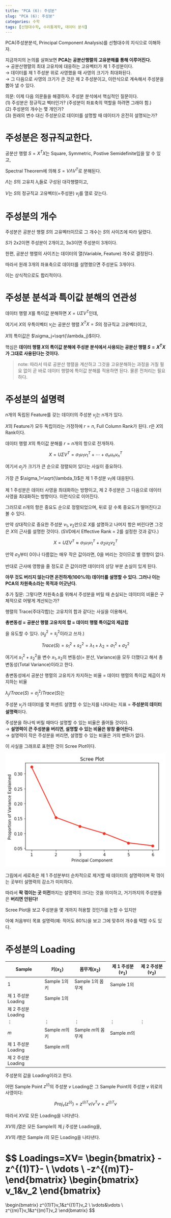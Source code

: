 ```yaml
---
title: "PCA (6): 주성분"
slug: "PCA (6): 주성분"
categories: 수학
tags: [선형대수학, 수리통계학, 데이터 분석]
---
```


PCA(주성분분석, Principal Component Analysis)를 선형대수의 지식으로 이해하자.

지금까지의 논의를 살펴보면 **PCA는 공분산행렬의 고유분해를 통해 이루어진다.**
<br>→ 공분산행렬의 최대 고유치에 대응하는 고유벡터가 제 1 주성분이다.
<br>→ 데이터를 제 1 주성분 위로 사영했을 때 사영의 크기가 최대화된다.
<br>→ 그 다음으로 사영의 크기가 큰 것은 제 2 주성분이고, 이런식으로 계속해서 주성분을 뽑아 낼 수  있다.

의문: 이제 다음 의문들을 해결하자. 주성분 분석에서 핵심적인 질문이다.
<br>(1) 주성분은 정규직교 벡터인가? (주성분이 좌표축의 역할을 하려면 그래야 함.)
<br>(2) 주성분의 개수는 몇 개인가?
<br>(3) 원래의 변수 대신 주성분으로 데이터를 설명할 때 데이터가 온전히 설명되는가?

# 주성분은 정규직교한다.

공분산 행렬 $S=X^TX$는 Square, Symmetric, Postive Semidefinite임을 알 수 있고,

Spectral Theorem에 의해 $S=V\Lambda V^T$로 분해된다.

$\Lambda$는 $S$의 고유치 $\lambda_i$들로 구성된 대각행렬이고,

$V$는 $S$의 정규직교 고유벡터(=주성분) $v_j$를 열로 갖는다.

# 주성분의 개수

주성분은 공분산 행렬 $S$의 고유벡터이므로 그 개수는 $S$의 사이즈에 따라 달렸다.

$S$가 2x2이면 주성분이 2개이고, 3x3이면 주성분이 3개이다.

한편, 공분산 행렬의 사이즈는 데이터의 열(Variable, Feature) 개수로 결정된다.

따라서 원래 3개의 좌표축으로 데이터를 설명했으면 주성분도 3개이다. 

이는 상식적으로도 합리적이다.

# 주성분 분석과 특이값 분해의 연관성

데이터 행렬 $X$를 특이값 분해하면 $X=U\Sigma V^T$인데,

여기서 $X$의 우특이벡터 $v_j$는 공분산 행렬 $X^TX=S$의 정규직교 고유벡터이고,

$X$의 특이값은 $\sigma_j=\sqrt{\lambda_j}$이다.

핵심은 **데이터 행렬 $X$의 특이값 분해에 주성분 분석에서 사용되는 공분산 행렬 $S=X^TX$가 그대로 사용된다는 것이다.**

> note: 따라서 따로 공분산 행렬을 계산하고 그것을 고유분해하는 과정을 거칠 필요 없이 곧 바로 데이터 행렬에 특이값 분해를 적용하면 된다. 물론 전처리는 필요하다.
> 

# 주성분의 설명력

$n$개의 독립된 Feature를 갖는 데이터의 주성분 $v_j$는 $n$개가 있다.

$X$의 Feature가 모두 독립이라는 가정하에 $r=n$, Full Column Rank가 된다. $r$은 $X$의 Rank이다.

데이터 행렬 $X$의 특이값 분해를 $r=n$개의 항으로 전개하자. 

$$
X=U\Sigma V^T=\sigma_1u_1v_1^T+\cdots+\sigma_nu_nv_n^T
$$

여기서 $\sigma_j$가 크기가 큰 순으로 정렬되어 있다는 사실이 중요하다.

가장 큰 $\sigma_1=\sqrt{\lambda_1}$은 제 1 주성분 $v_1$에 대응된다. 

제 1 주성분은 데이터 사영을 최대화하는 방향이고, 제 2 주성분은 그 다음으로 데이터 사영을 최대화하는 방향이다. 이런식으로 이어진다.

그러므로 $n$개의 항은 중요도 순으로 정렬되었으며, 뒤로 갈 수록 중요도가 떨어진다고 볼 수 있다.

만약 상대적으로 중요한 주성분 $v_1,v_2$만으로 $X$를 설명하고 나머지 항은 버린다면 그것은 $X$의 근사를 설명한 것이다. (SVD에서 Effective Rank = 2를 설정한 것과 같다.)

$$
X=U\Sigma V^T\approx\sigma_1u_1v_1^T+\sigma_2u_2v_2^T
$$

만약 $\sigma_3$부터 $0$이나 다름없는 매우 작은 값이라면, $0$을 버리는 것이므로 별 영향이 없다.

반대로 근사에 영향을 줄 정도로 큰 값이라면 데이터의 상당 부분 손실이 있게 된다.

**아무 것도 버리지 않는다면 온전하게($100\%$의) 데이터를 설명할 수 있다. 그러나 이는 PCA의 차원축소라는 목적과 어긋난다.**

추가 질문: 그렇다면 차원축소를 위해서 주성분을 버릴 때 손실되는 데이터의 비율은 구체적으로 어떻게 계산되는가?

행렬의 Trace(주대각합)는 고유치의 합과 같다는 사실을 이용해서,

**총변동성 = 공분산 행렬 고유치의 합 = 데이터 행렬 특이값의 제곱합**

을 유도할 수 있다. ($s_{jj}^2=s_j^2$이라고 쓰자.)

$$
Trace(S)=s_1^2+s_2^2=\lambda_1+\lambda_2=\sigma_1^2+\sigma_2^2
$$

여기서 $s_1^2+s_2^2$을 변수 $x_1,x_2$의 변동성(= 분산, Variance)을 모두 더했다고 해서 총변동성(Total Variance)이라고 한다.

총변동성에서 공분산 행렬의 고유치가 차지하는 비율 = 데이터 행렬의 특이값 제곱이 차지하는 비율

$\lambda_j/Trace(S)=\sigma_j^2/Trace(S)$는 

주성분 $v_j$가 데이터를 몇 퍼센트 설명할 수 있는지를 나타내는 지표 = **주성분의 데이터 설명력**이다.

주성분을 하나씩 버릴 때마다 설명할 수 있는 비율은 줄어들 것이다.
<br>→ **설명력이 큰 주성분을 버리면, 설명할 수 있는 비율은 왕창 줄어든다.**
<br>→ 설명력이 작은 주성분을 버리면, 설명할 수 있는 비율은 거의 변화가 없다.

이 사실을 그래프로 표현한 것이 Scree Plot이다. 

![alt text](/images/2024-09-29-01/ScreePlot.png)

그림에서 세로축은 제 1 주성분부터 순차적으로 제거할 때 데이터의 설명력이며 팍 꺾이는 곳부터 설명력의 감소가 미미하다.

따라서 **팍 꺾이는 곳 이전**까지는 설명력이 크다는 것을 의미하고, 거기까지의 주성분들은 **버리면 안된다!**

Scree Plot을 보고 주성분을 몇 개까지 허용할 것인가를 논할 수 있지만

아예 처음부터 목표 설명력(예: 적어도 80%)을 보고 그에 맞추어 개수를 택할 수도 있다.

# 주성분의 Loading

| Sample | 키($x_1$) | 몸무게($x_2$) | 제 1 주성분($v_1$) | 제 2 주성분($v_2$) |
| --- | --- | --- | --- | --- |
| $1$ | Sample $1$의 키 | Sample $1$의 몸무게 | Sample $1$의 
제 1 주성분Loading | Sample $1$의
제 2 주성분 Loading |
| $\vdots$ | $\vdots$ | $\vdots$ | $\vdots$ | $\vdots$ |
| $m$ | Sample $m$의 키 | Sample $m$의 몸무게 | Sample $m$의 
제 1 주성분Loading | Sample $m$의
제 2 주성분 Loading |

주성분의 값을 Loading이라고 한다.

어떤 Sample Point $z^{(i)}$의 주성분 $v$ Loading은 그 Sample Point의 주성분 $v$ 위로의 사영이다:

$$
Proj_v(z^{(i)})=z^{(i)T}v/v^Tv=z^{(i)T}v
$$

따라서 $XV$로 모든 Loading을 나타낸다. 

$XV$의 $j$열은 모든 Sample의 제 $j$ 주성분 Loading을,

$XV$의 $i$행은 Sample $i$의 모든 Loading을 나타낸다.

$$
Loadings=XV=
\begin{bmatrix}
-z^{(1)T}-
\\
\vdots
\\
-z^{(m)T}-
\end{bmatrix}
\begin{bmatrix}
v_1&v_2
\end{bmatrix}
=
\begin{bmatrix}
z^{(1)T}v_1&z^{(1)T}v_2
\\
\vdots&\vdots
\\
z^{(m)T}v_1&z^{(m)T}v_2
\end{bmatrix}
$$
